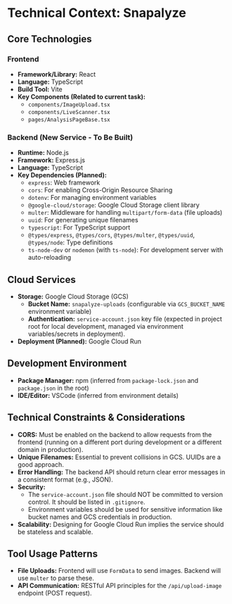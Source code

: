 # Technical Context: Snapalyze

## Core Technologies

### Frontend
*   **Framework/Library:** React
*   **Language:** TypeScript
*   **Build Tool:** Vite
*   **Key Components (Related to current task):**
    *   `components/ImageUpload.tsx`
    *   `components/LiveScanner.tsx`
    *   `pages/AnalysisPageBase.tsx`

### Backend (New Service - To Be Built)
*   **Runtime:** Node.js
*   **Framework:** Express.js
*   **Language:** TypeScript
*   **Key Dependencies (Planned):**
    *   `express`: Web framework
    *   `cors`: For enabling Cross-Origin Resource Sharing
    *   `dotenv`: For managing environment variables
    *   `@google-cloud/storage`: Google Cloud Storage client library
    *   `multer`: Middleware for handling `multipart/form-data` (file uploads)
    *   `uuid`: For generating unique filenames
    *   `typescript`: For TypeScript support
    *   `@types/express`, `@types/cors`, `@types/multer`, `@types/uuid`, `@types/node`: Type definitions
    *   `ts-node-dev` or `nodemon` (with `ts-node`): For development server with auto-reloading

## Cloud Services
*   **Storage:** Google Cloud Storage (GCS)
    *   **Bucket Name:** `snapalyze-uploads` (configurable via `GCS_BUCKET_NAME` environment variable)
    *   **Authentication:** `service-account.json` key file (expected in project root for local development, managed via environment variables/secrets in deployment).
*   **Deployment (Planned):** Google Cloud Run

## Development Environment
*   **Package Manager:** npm (inferred from `package-lock.json` and `package.json` in the root)
*   **IDE/Editor:** VSCode (inferred from environment details)

## Technical Constraints & Considerations
*   **CORS:** Must be enabled on the backend to allow requests from the frontend (running on a different port during development or a different domain in production).
*   **Unique Filenames:** Essential to prevent collisions in GCS. UUIDs are a good approach.
*   **Error Handling:** The backend API should return clear error messages in a consistent format (e.g., JSON).
*   **Security:**
    *   The `service-account.json` file should NOT be committed to version control. It should be listed in `.gitignore`.
    *   Environment variables should be used for sensitive information like bucket names and GCS credentials in production.
*   **Scalability:** Designing for Google Cloud Run implies the service should be stateless and scalable.

## Tool Usage Patterns
*   **File Uploads:** Frontend will use `FormData` to send images. Backend will use `multer` to parse these.
*   **API Communication:** RESTful API principles for the `/api/upload-image` endpoint (POST request).
